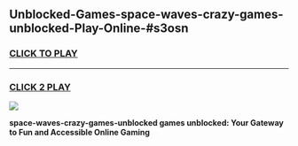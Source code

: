 
## Unblocked-Games-space-waves-crazy-games-unblocked-Play-Online-#s3osn
<h3>
<a href="https://premium.freeplayer.one?title=space-waves-crazy-games-unblocked&ref=27F">CLICK TO PLAY</a></h3>
<hr>

<h3>
<a href="https://premium.freeplayer.one?title=space-waves-crazy-games-unblocked&ref=27F">CLICK 2 PLAY</a>
  
</h3>

<a href="https://premium.freeplayer.one?title=space-waves-crazy-games-unblocked&ref=27F"><img src="https://clearcache.store/games.png"></a>


**space-waves-crazy-games-unblocked games unblocked: Your Gateway to Fun and Accessible Online Gaming**
